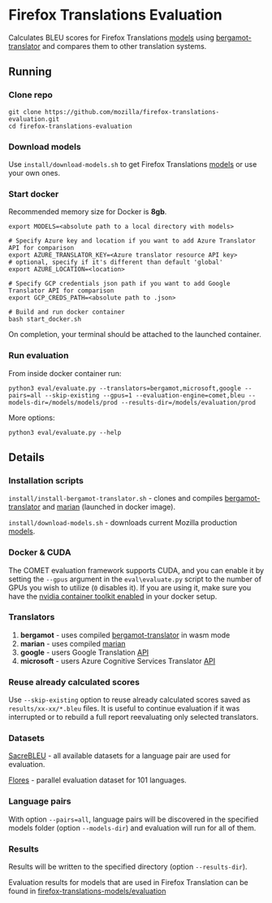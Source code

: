 # Firefox Translations Evaluation
Calculates BLEU scores for Firefox Translations [models](https://github.com/mozilla/firefox-translations-models) 
using [bergamot-translator](https://github.com/mozilla/bergamot-translator) and compares them to other translation systems.

## Running

### Clone repo
```
git clone https://github.com/mozilla/firefox-translations-evaluation.git
cd firefox-translations-evaluation
```

### Download models

Use `install/download-models.sh` to get Firefox Translations [models](https://github.com/mozilla/firefox-translations-models) or use your own ones.

### Start docker
Recommended memory size for Docker is **8gb**.


```
export MODELS=<absolute path to a local directory with models>

# Specify Azure key and location if you want to add Azure Translator API for comparison
export AZURE_TRANSLATOR_KEY=<Azure translator resource API key>
# optional, specify if it's different than default 'global'
export AZURE_LOCATION=<location>

# Specify GCP credentials json path if you want to add Google Translator API for comparison
export GCP_CREDS_PATH=<absolute path to .json>

# Build and run docker container
bash start_docker.sh
```

On completion, your terminal should be attached to the launched container.

### Run evaluation
From inside docker container run:
```
python3 eval/evaluate.py --translators=bergamot,microsoft,google --pairs=all --skip-existing --gpus=1 --evaluation-engine=comet,bleu --models-dir=/models/models/prod --results-dir=/models/evaluation/prod
```
More options:
```
python3 eval/evaluate.py --help
```

## Details
### Installation scripts
`install/install-bergamot-translator.sh` - clones and compiles [bergamot-translator](https://github.com/mozilla/bergamot-translator) and [marian](https://github.com/marian-nmt/marian-dev) (launched in docker image).

`install/download-models.sh` - downloads current Mozilla production [models](https://github.com/mozilla/firefox-translations-models).

### Docker & CUDA
The COMET evaluation framework supports CUDA, and you can enable it by setting the `--gpus` argument in the `eval\evaluate.py` script to the number of GPUs you wish to utilize (`0` disables it). 
If you are using it, make sure you have the [nvidia container toolkit enabled](https://docs.nvidia.com/datacenter/cloud-native/container-toolkit/install-guide.html#docker) in your docker setup.

### Translators
1. **bergamot** - uses compiled [bergamot-translator](https://github.com/mozilla/bergamot-translator) in wasm mode
2. **marian** - uses compiled [marian](https://github.com/marian-nmt/marian-dev)
3. **google** - users Google Translation [API](https://cloud.google.com/translate)
4. **microsoft** - users Azure Cognitive Services Translator [API](https://azure.microsoft.com/en-us/services/cognitive-services/translator/)

### Reuse already calculated scores
Use `--skip-existing` option to reuse already calculated scores saved as `results/xx-xx/*.bleu` files.
It is useful to continue evaluation if it was interrupted 
or to rebuild a full report reevaluating only selected translators.

### Datasets
[SacreBLEU](https://github.com/mjpost/sacrebleu) - all available datasets for a language pair are used for evaluation.

[Flores](https://github.com/facebookresearch/flores) - parallel evaluation dataset for 101 languages.

### Language pairs
With option `--pairs=all`, language pairs will be discovered 
in the specified models folder (option `--models-dir`) 
and evaluation will run for all of them.

### Results
Results will be written to the specified directory (option `--results-dir`).

Evaluation results for models that are used in Firefox Translation can be found in [firefox-translations-models/evaluation](https://github.com/mozilla/firefox-translations-models/tree/main/evaluation)
